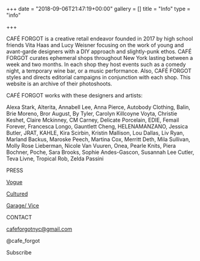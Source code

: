+++
date = "2018-09-06T21:47:19+00:00"
gallery = []
title = "Info"
type = "info"

+++

CAFÉ FORGOT is a creative retail endeavor founded in 2017 by high school friends Vita Haas and Lucy Weisner focusing on the work of young and avant-garde designers with a DIY approach and slightly-punk ethos. CAFÉ FORGOT curates ephemeral shops throughout New York lasting between a week and two months. In each shop they host events such as a comedy night, a temporary wine bar, or a music performance. Also, CAFÉ FORGOT styles and directs editorial campaigns in conjunction with each shop. This website is an archive of their photoshoots.

 

CAFÉ FORGOT works with these designers and artists:

Alexa Stark, Alterita, Annabell Lee, Anna Pierce, Autobody Clothing, Balin, Brie Moreno, Bror August, By Tyler, Carolyn Killcoyne Voyta, Christie Keshet, Claire Mckinney, CM Carney, Delicate Porcelain, EDIE, Femail Forever, Francesca Longo, Gauntlett Cheng, HELENAMANZANO, Jessica Butler, JRAT, KAHLE, Kira Scirbin, Kristin Mallison, Lou Dallas, Liv Ryan, Marland Backus, Maroske Peech, Martina Cox, Merritt Deth, Mila Sullivan, Molly Rose Lieberman, Nicole Van Vuuren, Onea, Pearle Knits, Piera Bochner, Poche, Sara Brooks, Sophie Andes-Gascon, Susannah Lee Cutler, Teva Livne, Tropical Rob, Zelda Passini

  
PRESS

[Vogue](https://www.vogue.com/article/cafe-forgot-vita-haas-lucy-weisner "Vogue")


[Cultured](https://www.culturedmag.com/cafe-forgot/ "Cultured")


[Garage/ Vice](https://garage.vice.com/en_us/article/8xpnwp/cafe-forgot "Garage/Vice")

CONTACT

cafeforgotnyc@gmail.com

@cafe_forgot

Subscribe